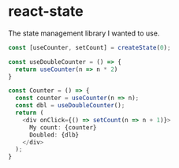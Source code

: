 # react-state

The state management library I wanted to use.

```ts
const [useCounter, setCount] = createState(0);

const useDoubleCounter = () => {
  return useCounter(n => n * 2)
}

const Counter = () => {
  const counter = useCounter(n => n);
  const dbl = useDoubleCounter();
  return (
    <div onClick={() => setCount(n => n + 1)}>
      My count: {counter}
      Doubled: {dlb}
    </div>
  );
}
```

